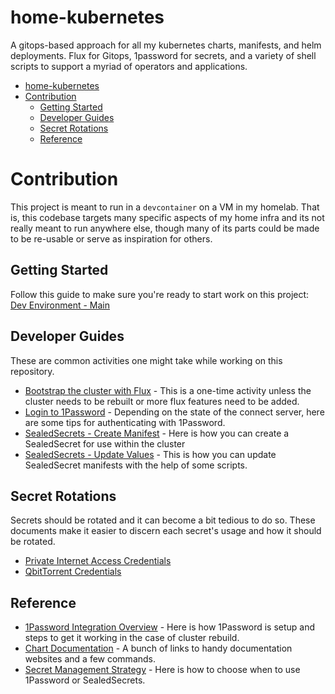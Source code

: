 # home-kubernetes
A gitops-based approach for all my kubernetes charts, manifests, and helm deployments. Flux for Gitops, 1password for secrets, and a variety of shell scripts to support a myriad of operators and applications.

- [home-kubernetes](#home-kubernetes)
- [Contribution](#contribution)
  - [Getting Started](#getting-started)
  - [Developer Guides](#developer-guides)
  - [Secret Rotations](#secret-rotations)
  - [Reference](#reference)

# Contribution 

This project is meant to run in a `devcontainer` on a VM in my homelab. That is, this codebase targets many specific aspects of my home infra and its not really meant to run anywhere else, though many of its parts could be made to be re-usable or serve as inspiration for others.

## Getting Started


Follow this guide to make sure you're ready to start work on this project: [Dev Environment - Main](./docs/dev-env-main.md)

## Developer Guides

These are common activities one might take while working on this repository.

- [Bootstrap the cluster with Flux](./docs/dev-guide-flux-bootstrap.md) - This is a one-time activity unless the cluster needs to be rebuilt or more flux features need to be added.
- [Login to 1Password](./docs/dev-guide-login-to-one-password.md) - Depending on the state of the connect server, here are some tips for authenticating with 1Password.
- [SealedSecrets - Create Manifest](./docs/dev-guide-sealed-secrets-create-manifest.md) - Here is how you can create a SealedSecret for use within the cluster
- [SealedSecrets - Update Values](./docs/dev-guide-sealed-secrets-update-values.md) - This is how you can update SealedSecret manifests with the help of some scripts.

## Secret Rotations

Secrets should be rotated and it can become a bit tedious to do so. These documents make it easier to discern each secret's usage and how it should be rotated.

- [Private Internet Access Credentials](./docs/secrets-pia-credentials.md)
- [QbitTorrent Credentials](./docs/secrets-qbittorrent.md)


## Reference
- [1Password Integration Overview](./docs/reference-1password-integration-overview.md) - Here is how 1Password is setup and steps to get it working in the case of cluster rebuild.
- [Chart Documentation](./docs/reference-chart-documentation.md) - A bunch of links to handy documentation websites and a few commands.
- [Secret Management Strategy](./docs/reference-secret-management-strategy.md) - Here is how to choose when to use 1Password or SealedSecrets.
